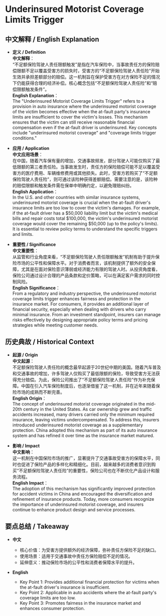 # Underinsured Motorist Coverage Limits Trigger

## 中文解释 / English Explanation

* **定义 / Definition**  
  **中文解释**：  
  “不足额保险驾驶人责任限额触发”是指在汽车保险中，当事故责任方的保险赔偿限额不足以覆盖受害方的损失时，受害方的“不足额保险驾驶人责任险”开始生效并承担差额部分的赔偿。这一机制旨在保护受害方在对方保险不足的情况下仍能获得合理的经济补偿。核心概念包括“不足额保险驾驶人责任险”和“赔偿限额触发条件”。  
  **English Explanation**：  
  The "Underinsured Motorist Coverage Limits Trigger" refers to a provision in auto insurance where the underinsured motorist coverage of the victim becomes effective when the at-fault party's insurance limits are insufficient to cover the victim's losses. This mechanism ensures that the victim can still receive reasonable financial compensation even if the at-fault driver is underinsured. Key concepts include "underinsured motorist coverage" and "coverage limits trigger conditions."

* **应用 / Application**  
  **中文应用场景**：  
  在中国，随着汽车保有量的增加，交通事故频发，部分驾驶人可能仅购买了最低限额的第三者责任险。当事故发生时，责任方的保险赔偿可能不足以覆盖受害方的医疗费用、车辆维修费用或其他损失。此时，受害方若购买了“不足额保险驾驶人责任险”，则可通过该险种获得差额赔偿。需要注意的是，该险种的赔偿限额和触发条件需在保单中明确约定，以避免理赔纠纷。  
  **English Application**：  
  In the U.S. and other countries with similar insurance systems, underinsured motorist coverage is crucial when the at-fault driver's insurance limits are too low to cover the victim's damages. For example, if the at-fault driver has a $50,000 liability limit but the victim's medical bills and repair costs total $100,000, the victim's underinsured motorist coverage would cover the remaining $50,000 (up to the policy's limits). It is essential to review policy terms to understand the specific triggers and limits.

* **重要性 / Significance**  
  **中文重要性**：  
  从监管和行业角度来看，“不足额保险驾驶人责任限额触发”机制有助于提升保险市场的公平性和保障水平。对于消费者而言，该机制提供了额外的安全保障，尤其是在面对保险意识薄弱或经济能力有限的驾驶人时。从投资角度看，保险公司通过设计合理的产品条款和定价策略，可以在满足客户需求的同时控制风险。  
  **English Significance**：  
  From a regulatory and industry perspective, the underinsured motorist coverage limits trigger enhances fairness and protection in the insurance market. For consumers, it provides an additional layer of financial security, especially when dealing with drivers who carry minimal insurance. From an investment standpoint, insurers can manage risks effectively by designing appropriate policy terms and pricing strategies while meeting customer needs.

## 历史典故 / Historical Context

* **起源 / Origin**  
  **中文起源**：  
  不足额保险驾驶人责任险的概念最早起源于20世纪中期的美国。随着汽车普及和交通事故的增加，许多驾驶人仅购买了最低限额的保险，导致受害方无法获得充分赔偿。为此，保险公司推出了“不足额保险驾驶人责任险”作为补充保障。中国在引入汽车保险制度后，也逐渐借鉴了这一机制，并在近年来随着保险市场的成熟而不断完善。  
  **English Origin**：  
  The concept of underinsured motorist coverage originated in the mid-20th century in the United States. As car ownership grew and traffic accidents increased, many drivers carried only the minimum required insurance, leaving victims undercompensated. To address this, insurers introduced underinsured motorist coverage as a supplementary protection. China adopted this mechanism as part of its auto insurance system and has refined it over time as the insurance market matured.

* **影响 / Impact**  
  **中文影响**：  
  这一机制在中国保险市场的推广，显著提升了交通事故受害方的保障水平，同时也促进了保险产品的多样化和精细化。目前，越来越多的消费者意识到购买“不足额保险驾驶人责任险”的重要性，保险公司也在不断优化产品设计和服务流程。  
  **English Impact**：  
  The adoption of this mechanism has significantly improved protection for accident victims in China and encouraged the diversification and refinement of insurance products. Today, more consumers recognize the importance of underinsured motorist coverage, and insurers continue to enhance product design and service processes.

## 要点总结 / Takeaway

* **中文**  
  - 核心价值：为受害方提供额外的经济保障，弥补责任方保险不足的缺口。  
  - 使用场景：适用于交通事故中责任方保险赔偿不足的情况。  
  - 延伸意义：推动保险市场的公平性和消费者保障水平的提升。  

* **English**  
  - Key Point 1: Provides additional financial protection for victims when the at-fault driver's insurance is insufficient.  
  - Key Point 2: Applicable in auto accidents where the at-fault party's coverage limits are too low.  
  - Key Point 3: Promotes fairness in the insurance market and enhances consumer protection.
